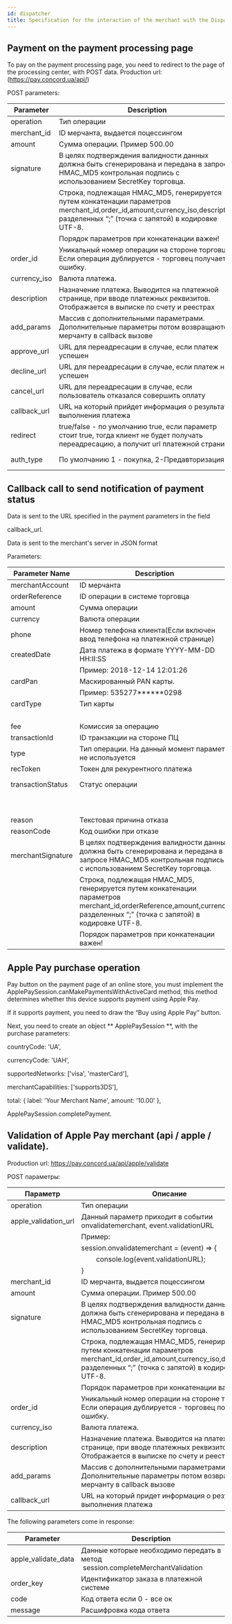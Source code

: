 ```yaml
---
id: dispatcher
title: Specification for the interaction of the merchant with the Dispatcher ver 1.1 software.
---
```

## Payment on the payment processing page

To pay on the payment processing page, you need to redirect to the page of the processing center, with POST data.
Production url: (https://pay.concord.ua/api/)

POST parameters:

 
| Parameter    | Description                                                                                                                                                                          | Значение        |
|--------------|-----------------------------------------------------------------------------------------------------------------------------------------------------------------------------------|-----------------|
| operation    | Тип операции                                                                                                                                                                      | Purchase        |
| merchant_id  | ID мерчанта, выдается поцесcингом                                                                                                                                                 |                 |
| amount       | Сумма операции. Пример 500.00                                                                                                                                                     |                 |
| signature    | В целях подтверждения валидности данных должна быть сгенерирована и передана в запросе HMAC_MD5 контрольная подпись с использованием SecretKey торговца.                          |                 |
|              | Строка, подлежащая HMAC_MD5, генерируется путем конкатенации параметров merchant_id,order_id,amount,currency_iso,description разделенных “;” (точка с запятой) в кодировке UTF-8. |                 |
|              | Порядок параметров при конкатенации важен!                                                                                                                                        |                 |
| order_id     | Уникальный номер операции на стороне торговца. Если операция дублируется - торговец получает ошибку.                                                                              |                 |
| currency_iso | Валюта платежа.                                                                                                                                                                   | UAH             |
| description  | Назначение платежа. Выводится на платежной странице, при вводе платежных реквизитов. Отображается в выписке по счету и реестрах                                                   |                 |
| add_params   | Массив с дополнительными параметрами. Дополнительные параметры потом возвращаются мерчанту в callback вызове                                                                      |                 |
| approve_url  | URL для переадресации в случае, если платеж успешен                                                                                                                               |                 |
| decline_url  | URL для переадресации в случае, если платеж не успешен                                                                                                                            |                 |
| cancel_url   | URL для переадресации в случае, если пользователь отказался совершить оплату                                                                                                      |                 |
| callback_url | URL на который прийдет информация о результате выполнения платежа                                                                                                                 |                 |
| redirect     | true/false - по умолчанию true, если параметр стоит true, тогда клиент не будет получать переадресацию, а получит url платежной страницы                                          | Не обязательный |
| auth_type    | По умолчанию 1 - покупка, 2-Предавторизация                                                                                                                                       | Не обязательный |


## Callback call to send notification of payment status


Data is sent to the URL specified in the payment parameters in the field

callback_url.


Data is sent to the merchant's server in JSON format


Parameters:


|     Parameter Name | Description                                                                                                                                                                | Значения           |
|--------------------|-------------------------------------------------------------------------------------------------------------------------------------------------------------------------|--------------------|
| merchantAccount    | ID мерчанта                                                                                                                                                             |                    |
| orderReference     | ID операции в системе торговца                                                                                                                                          |                    |
| amount             | Сумма операции                                                                                                                                                          |                    |
| currency           | Валюта операции                                                                                                                                                         |                    |
| phone              | Номер телефона клиента(Если включен ввод телефона на платежной странице)                                                                                                |                    |
| createdDate        | Дата платежа в формате YYYY-MM-DD HH:II:SS                                                                                                                              |                    |
|                    | Пример: 2018-12-14 12:01:26                                                                                                                                             |                    |
| cardPan            | Маскированный PAN карты.                                                                                                                                                |                    |
|                    | Пример: 535277******0298                                                                                                                                                |                    |
| cardType           | Тип карты                                                                                                                                                               | Visa               |
|                    |                                                                                                                                                                         | MasterCard         |
| fee                | Комиссия за операцию                                                                                                                                                    |                    |
| transactionId      | ID транзакции на стороне ПЦ                                                                                                                                             |                    |
| type               | Тип операции. На данный момент параметр не используется                                                                                                                 |                    |
| recToken           | Токен для рекурентного платежа                                                                                                                                          |                    |
| transactionStatus  | Статус операции                                                                                                                                                         | Approved - Успешно |
|                    |                                                                                                                                                                         | Declined - Отказ   |
| reason             | Текстовая причина отказа                                                                                                                                                |                    |
| reasonCode         | Код ошибки при отказе                                                                                                                                                   |                    |
| merchantSignature  | В целях подтверждения валидности данных должна быть сгенерирована и передана в запросе HMAC_MD5 контрольная подпись с использованием SecretKey торговца.                |                    |
|                    | Строка, подлежащая HMAC_MD5, генерируется путем конкатенации параметров merchant_id,orderReference,amount,currency разделенных “;” (точка с запятой) в кодировке UTF-8. |                    |
|                    | Порядок параметров при конкатенации важен!                                                                                                                              |                    |
## Apple Pay purchase operation


Pay button on the payment page of an online store, you must implement the ApplePaySession.canMakePaymentsWithActiveCard method, this method determines whether this device supports payment using Apple Pay.


If it supports payment, you need to draw the “Buy using Apple Pay” button.


Next, you need to create an object ** ApplePaySession **, with the purchase parameters:

  countryCode: 'UA',

  currencyCode: 'UAH',

  supportedNetworks: ['visa', 'masterCard'],

  merchantCapabilities: ['supports3DS'],

  total: { label: 'Your Merchant Name', amount: '10.00' },


 

ApplePaySession.completePayment.


 

## Validation of Apple Pay merchant (api / apple / validate).



Production url: https://pay.concord.ua/api/apple/validate



POST параметры:

 | Параметр             | Описание                                                                                                                                                                          | Значение |
 |----------------------|-----------------------------------------------------------------------------------------------------------------------------------------------------------------------------------|----------|
 | operation            | Тип операции                                                                                                                                                                      | Purchase |
 | apple_validation_url | Данный параметр приходит в событии onvalidatemerchant, event.validationURL                                                                                                        |          |
 |                      | Пример:                                                                                                                                                                           |          |
 |                      | session.onvalidatemerchant = (event) => {                                                                                                                                         |          |
 |                      |         console.log(event.validationURL);                                                                                                                                         |          |
 |                      | }                                                                                                                                                                                 |          |
 | merchant_id          | ID мерчанта, выдается поцесcингом                                                                                                                                                 |          |
 | amount               | Сумма операции. Пример 500.00                                                                                                                                                     |          |
 | signature            | В целях подтверждения валидности данных должна быть сгенерирована и передана в запросе HMAC_MD5 контрольная подпись с использованием SecretKey торговца.                          |          |
 |                      | Строка, подлежащая HMAC_MD5, генерируется путем конкатенации параметров merchant_id,order_id,amount,currency_iso,description разделенных “;” (точка с запятой) в кодировке UTF-8. |          |
 |                      | Порядок параметров при конкатенации важен!                                                                                                                                        |          |
 | order_id             | Уникальный номер операции на стороне торговца. Если операция дублируется - торговец получает ошибку.                                                                              |          |
 | currency_iso         | Валюта платежа.                                                                                                                                                                   | UAH      |
 | description          | Назначение платежа. Выводится на платежной странице, при вводе платежных реквизитов. Отображается в выписке по счету и реестрах                                                   |          |
 | add_params           | Массив с дополнительными параметрами. Дополнительные параметры потом возвращаются мерчанту в callback вызове                                                                      |          |
 | callback_url         | URL на который придет информация о результате выполнения платежа                                                                                                                  |          |
 

The following parameters come in response:
 
 | Parameter            | Description                                                                       |
 |---------------------|--------------------------------------------------------------------------------|
 | apple_validate_data | Данные которые необходимо передать в метод  session.completeMerchantValidation |
 | order_key           | Идентификатор заказа в платежной системе                                       |
 | code                | Код ответа если 0 - все ок                                                     |
 | message             | Расшифровка кода ответа                                                        |